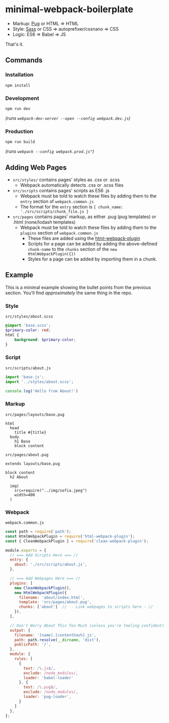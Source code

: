 # minimal-webpack-boilerplate

- Markup: [Pug](https://pugjs.org/api/getting-started.html) or HTML => HTML
- Style: [Sass](https://sass-lang.com) or CSS => autoprefixer/cssnano => CSS
- Logic: ES6 => Babel => JS

That's it.

## Commands
### Installation
`npm install`
### Development
`npm run dev`

_(runs `webpack-dev-server --open --config webpack.dev.js`)_
### Production
`npm run build`

_(runs `webpack --config webpack.prod.js"`)_

## Adding Web Pages
- `src/styles/` contains pages' styles as .css or .scss
  - Webpack automatically detects .css or .scss files
- `src/scripts` contains pages' scripts as ES6 .js
  - Webpack must be told to watch these files by adding them to the `entry` section of `webpack.common.js`
  - The format for the `entry` section is `{ chunk_name: './src/scripts/chunk_file.js }`
- `src/pages` contains pages' markup, as either .pug (pug templates) or .html (none/lodash templates)
  - Webpack must be told to watch these files by adding them to the `plugins` section of `webpack.common.js`
    - These files are added using the [html-webpack-plugin](https://github.com/jantimon/html-webpack-plugin)
    - Scripts for a page can be added by adding the above-defined `chunk-name` to the `chunks` section of the `new HtmlWebpackPlugin({})`
    - Styles for a page can be added by importing them in a chunk.

## Example
This is a minimal example showing the bullet points from the previous section. You'll find _approximately_ the same thing in the repo.

### Style
`src/styles/about.scss`
```scss
@import 'base.scss';
$primary-color: red;
html {
    background: $primary-color;
}
```
### Script
`src/scripts/about.js`
```javascript
import 'base.js';
import '../styles/about.scss';

console.log('Hello from About!')
```

### Markup
`src/pages/layouts/base.pug`
```pug
html
  head
    title #{title}
  body
    h1 Base
    block content
```

`src/pages/about.pug`
```pug
extends layouts/base.pug

block content
  h2 About

  img(
    src=require("../img/sofia.jpeg")
    width=400
  )
```

### Webpack
`webpack.common.js`
```javascript
const path = require('path');
const HtmlWebpackPlugin = require('html-webpack-plugin');
const { CleanWebpackPlugin } = require('clean-webpack-plugin');

module.exports = {
  // === Add Scripts Here === //
  entry: {
    about: './src/scripts/about.js',
  },

  // === Add Webpages Here === //
  plugins: [
    new CleanWebpackPlugin(),
    new HtmlWebpackPlugin({
      filename: 'about/index.html',
      template: 'src/pages/about.pug',
      chunks: ['about']  //  - Link webpages to scripts here - //
    }),
  ],

  // Don't Worry About This Too Much (unless you're feeling confident)
  output: {
    filename: '[name].[contenthash].js',
    path: path.resolve(__dirname, 'dist'),
    publicPath: '/',
  },
  module: {
    rules: [
      { 
        test: /\.js$/,
        exclude: /node_modules/,
        loader: 'babel-loader'
      }, {
        test: /\.pug$/,
        exclude: /node_modules/,
        loader: 'pug-loader',
      }
    ]
  },
};
```

